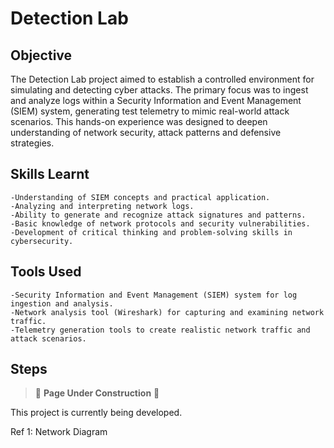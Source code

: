 # Detection Lab

## Objective

The Detection Lab project aimed to establish a controlled environment for simulating and detecting cyber attacks. The primary focus was to ingest and analyze logs within a Security Information and Event Management (SIEM) system, generating test telemetry to mimic real-world attack scenarios. This hands-on experience was designed to deepen understanding of network security, attack patterns and defensive strategies.
## Skills Learnt
    -Understanding of SIEM concepts and practical application.
    -Analyzing and interpreting network logs.
    -Ability to generate and recognize attack signatures and patterns.
    -Basic knowledge of network protocols and security vulnerabilities.
    -Development of critical thinking and problem-solving skills in cybersecurity.

## Tools Used
    -Security Information and Event Management (SIEM) system for log ingestion and analysis.
    -Network analysis tool (Wireshark) for capturing and examining network traffic.
    -Telemetry generation tools to create realistic network traffic and attack scenarios.

## Steps

> 🚧 **Page Under Construction** 🚧

This project is currently being developed.


Ref 1: Network Diagram
